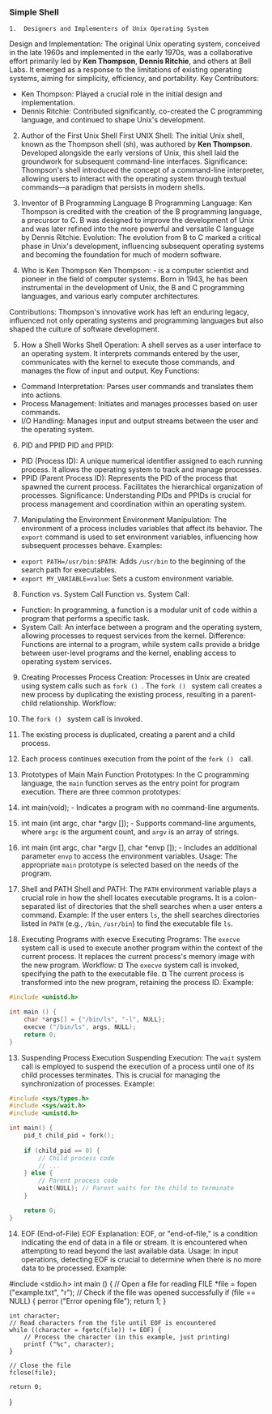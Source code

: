 ### Simple Shell
    1.	Designers and Implementers of Unix Operating System
 Design and Implementation:
The original Unix operating system, conceived in the late 1960s and implemented in the early 1970s, was a collaborative effort primarily led by **Ken Thompson**, **Dennis Ritchie**, and others at Bell Labs. It emerged as a response to the limitations of existing operating systems, aiming for simplicity, efficiency, and portability.
Key Contributors:
-	Ken Thompson: Played a crucial role in the initial design and implementation.
-	Dennis Ritchie: Contributed significantly, co-created the C programming language, and continued to shape Unix's development.

2.	Author of the First Unix Shell
First UNIX Shell:
The initial Unix shell, known as the Thompson shell (sh), was authored by **Ken Thompson**. Developed alongside the early versions of Unix, this shell laid the groundwork for subsequent command-line interfaces.
Significance:
Thompson's shell introduced the concept of a command-line interpreter, allowing users to interact with the operating system through textual commands—a paradigm that persists in modern shells.

3.	Inventor of B Programming Language
B Programming Language:
Ken Thompson is credited with the creation of the B programming language, a precursor to C. B was designed to improve the development of Unix and was later refined into the more powerful and versatile C language by Dennis Ritchie.
Evolution:
The evolution from B to C marked a critical phase in Unix's development, influencing subsequent operating systems and becoming the foundation for much of modern software.

4.	Who is Ken Thompson
Ken Thompson: - is a computer scientist and pioneer in the field of computer systems. Born in 1943, he has been instrumental in the development of Unix, the B and C programming languages, and various early computer architectures.

Contributions:
Thompson's innovative work has left an enduring legacy, influenced not only operating systems and programming languages but also shaped the culture of software development.

5.	How a Shell Works
Shell Operation: A shell serves as a user interface to an operating system. It interprets commands entered by the user, communicates with the kernel to execute those commands, and manages the flow of input and output.
Key Functions:
-	Command Interpretation: Parses user commands and translates them into actions.
-	Process Management: Initiates and manages processes based on user commands.
-	I/O Handling: Manages input and output streams between the user and the operating system.

6.	PID and PPID
PID and PPID:
-	PID (Process ID): A unique numerical identifier assigned to each running process. It allows the operating system to track and manage processes.
-	PPID (Parent Process ID): Represents the PID of the process that spawned the current process. Facilitates the hierarchical organization of processes.
Significance:
Understanding PIDs and PPIDs is crucial for process management and coordination within an operating system.

7.	Manipulating the Environment
Environment Manipulation:
The environment of a process includes variables that affect its behavior. The `export` command is used to set environment variables, influencing how subsequent processes behave.
Examples:
-	`export PATH=/usr/bin:$PATH`: Adds `/usr/bin` to the beginning of the search path for executables.
-	`export MY_VARIABLE=value`: Sets a custom environment variable.


8.	Function vs. System Call
Function vs. System Call:
-	Function: In programming, a function is a modular unit of code within a program that performs a specific task.
-	System Call: An interface between a program and the operating system, allowing processes to request services from the kernel.
Difference:
Functions are internal to a program, while system calls provide a bridge between user-level programs and the kernel, enabling access to operating system services.

9.	Creating Processes
Process Creation:
Processes in Unix are created using system calls such as `fork () `. The `fork () ` system call creates a new process by duplicating the existing process, resulting in a parent-child relationship.
Workflow:
1.	The `fork () ` system call is invoked.
2.	The existing process is duplicated, creating a parent and a child process.
3.	Each process continues execution from the point of the `fork () ` call.

10.	Prototypes of Main
Main Function Prototypes:
In the C programming language, the `main` function serves as the entry point for program execution. There are three common prototypes:
1.	int main(void); - Indicates a program with no command-line arguments.
2.	int main (int argc, char *argv []); - Supports command-line arguments, where `argc` is the argument count, and `argv` is an array of strings.
3.	int main (int argc, char *argv [], char *envp []); - Includes an additional parameter `envp` to access the environment variables.
Usage:
The appropriate `main` prototype is selected based on the needs of the program.



11.	Shell and PATH
Shell and PATH:
The `PATH` environment variable plays a crucial role in how the shell locates executable programs. It is a colon-separated list of directories that the shell searches when a user enters a command.
Example:
If the user enters `ls`, the shell searches directories listed in `PATH` (e.g., `/bin`, `/usr/bin`) to find the executable file `ls`.

12.	Executing Programs with execve
Executing Programs:
The `execve` system call is used to execute another program within the context of the current process. It replaces the current process's memory image with the new program.
Workflow:
¤	The `execve` system call is invoked, specifying the path to the executable file.
¤	The current process is transformed into the new program, retaining the process ID.
Example:
```c
#include <unistd.h>

int main () {
    char *args[] = {"/bin/ls", "-l", NULL};
    execve ("/bin/ls", args, NULL);
    return 0;
}
```





13.	Suspending Process Execution
Suspending Execution:
The `wait` system call is employed to suspend the execution of a process until one of its child processes terminates. This is crucial for managing the synchronization of processes.
Example:
```c
#include <sys/types.h>
#include <sys/wait.h>
#include <unistd.h>

int main() {
    pid_t child_pid = fork();
    
    if (child_pid == 0) {
        // Child process code
        // ...
    } else {
        // Parent process code
        wait(NULL); // Parent waits for the child to terminate
    }

    return 0;
}
```






14.	EOF (End-of-File)
EOF Explanation:
EOF, or "end-of-file," is a condition indicating the end of data in a file or stream. It is encountered when attempting to read beyond the last available data.
Usage:
In input operations, detecting EOF is crucial to determine when there is no more data to be processed.
Example:

#include <stdio.h>
int main () {
    // Open a file for reading
    FILE *file = fopen ("example.txt", "r");
    // Check if the file was opened successfully
    if (file == NULL) {
        perror ("Error opening file");
        return 1;
    }

    int character;
    // Read characters from the file until EOF is encountered
    while ((character = fgetc(file)) != EOF) {
        // Process the character (in this example, just printing)
        printf ("%c", character);
    }

    // Close the file
    fclose(file);

    return 0;
}       

